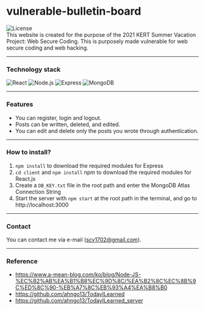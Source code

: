 # vulnerable-bulletin-board
![License](https://img.shields.io/badge/Licence-MIT-blue.svg)<br>
This website is created for the purpose of the 2021 KERT Summer Vacation Project: Web Secure Coding. This is purposely made vulnerable for web secure coding and web hacking. 

---

### Technology stack

![React](https://img.shields.io/badge/React-61DAF8?&style=for-the-badge&logo=React&logoColor=white)
![Node.js](https://img.shields.io/badge/Node.js-339933.svg?&style=for-the-badge&logo=Node.js&logoColor=white)
![Express](https://img.shields.io/badge/Express-000000.svg?&style=for-the-badge&logo=Express&logoColor=white)
![MongoDB](https://img.shields.io/badge/MongoDB-47A248.svg?&style=for-the-badge&logo=MongoDB&logoColor=white)

---

### Features
- You can register, login and logout.
- Posts can be written, deleted, and edited.
- You can edit and delete only the posts you wrote through authentication.

---

### How to install?
1. `npm install` to download the required modules for Express
2. `cd client` and `npm install` npm to download the required modules for React.js
3. Create a `DB_KEY.txt` file in the root path and enter the MongoDB Atlas Connection String
4. Start the server with `npm start` at the root path in the terminal, and go to http://localhost:3000

---

### Contact
You can contact me via e-mail (scv1702@gmail.com).

---
### Reference
- https://www.a-mean-blog.com/ko/blog/Node-JS-%EC%B2%AB%EA%B1%B8%EC%9D%8C/%EA%B2%8C%EC%8B%9C%ED%8C%90-%EB%A7%8C%EB%93%A4%EA%B8%B0
- https://github.com/ahngo13/TodayILearned
- https://github.com/ahngo13/TodayILearned_server
